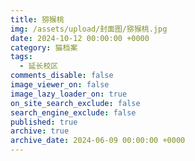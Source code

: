 ```yaml
---
title: 猕猴桃
img: /assets/upload/封面图/猕猴桃.jpg
date: 2024-10-12 00:00:00 +0000
category: 猫档案
tags:
  - 延长校区
comments_disable: false
image_viewer_on: false
image_lazy_loader_on: true
on_site_search_exclude: false
search_engine_exclude: false
published: true
archive: true
archive_date: 2024-06-09 00:00:00 +0000
---
```

